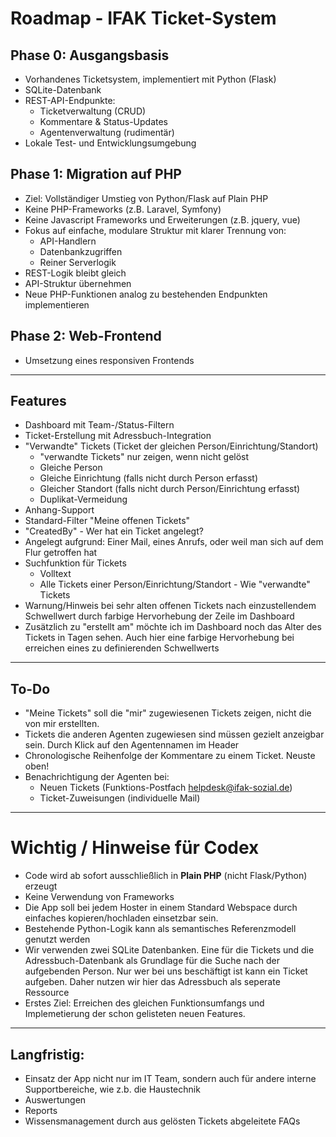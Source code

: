 # Roadmap - IFAK Ticket-System

## Phase 0: Ausgangsbasis
- Vorhandenes Ticketsystem, implementiert mit Python (Flask)
- SQLite-Datenbank
- REST-API-Endpunkte:
  - Ticketverwaltung (CRUD)
  - Kommentare & Status-Updates
  - Agentenverwaltung (rudimentär)
- Lokale Test- und Entwicklungsumgebung

## Phase 1: Migration auf PHP
- Ziel: Vollständiger Umstieg von Python/Flask auf Plain PHP
- Keine PHP-Frameworks (z.B. Laravel, Symfony)
- Keine Javascript Frameworks und Erweiterungen (z.B. jquery, vue)
- Fokus auf einfache, modulare Struktur mit klarer Trennung von:
  - API-Handlern 
  - Datenbankzugriffen
  - Reiner Serverlogik
- REST-Logik bleibt gleich
- API-Struktur übernehmen
- Neue PHP-Funktionen analog zu bestehenden Endpunkten implementieren

## Phase 2: Web-Frontend
- Umsetzung eines responsiven Frontends

---

## Features

- Dashboard mit Team-/Status-Filtern
- Ticket-Erstellung mit Adressbuch-Integration
- "Verwandte" Tickets (Ticket der gleichen Person/Einrichtung/Standort)
  - "verwandte Tickets" nur zeigen, wenn nicht gelöst
  - Gleiche Person
  - Gleiche Einrichtung (falls nicht durch Person erfasst)
  - Gleicher Standort (falls nicht durch Person/Einrichtung erfasst)
  - Duplikat-Vermeidung
- Anhang-Support
- Standard-Filter "Meine offenen Tickets"
- "CreatedBy" - Wer hat ein Ticket angelegt?
- Angelegt aufgrund: Einer Mail, eines Anrufs, oder weil man sich auf dem Flur getroffen hat
- Suchfunktion für Tickets
  - Volltext
  - Alle Tickets einer Person/Einrichtung/Standort - Wie "verwandte" Tickets
- Warnung/Hinweis bei sehr alten offenen Tickets nach einzustellendem Schwellwert durch farbige Hervorhebung der Zeile im Dashboard
- Zusätzlich zu "erstellt am" möchte ich im Dashboard noch das Alter des Tickets in Tagen sehen. Auch hier eine farbige Hervorhebung bei erreichen eines zu definierenden Schwellwerts

---

## To-Do

- "Meine Tickets" soll die "mir" zugewiesenen Tickets zeigen, nicht die von mir erstellten.
- Tickets die anderen Agenten zugewiesen sind müssen gezielt anzeigbar sein. Durch Klick auf den Agentennamen im Header
- Chronologische Reihenfolge der Kommentare zu einem Ticket. Neuste oben!
- Benachrichtigung der Agenten bei:
  - Neuen Tickets (Funktions-Postfach helpdesk@ifak-sozial.de)
  - Ticket-Zuweisungen (individuelle Mail)

---

# Wichtig /  Hinweise für Codex

- Code wird ab sofort ausschließlich in **Plain PHP** (nicht Flask/Python) erzeugt
- Keine Verwendung von Frameworks
- Die App soll bei jedem Hoster in einem Standard Webspace durch einfaches kopieren/hochladen einsetzbar sein.
- Bestehende Python-Logik kann als semantisches Referenzmodell genutzt werden
- Wir verwenden zwei SQLite Datenbanken. Eine für die Tickets und die Adressbuch-Datenbank als Grundlage für die Suche nach der aufgebenden Person. Nur wer bei uns beschäftigt ist kann ein Ticket aufgeben. Daher nutzen wir hier das Adressbuch als seperate Ressource
- Erstes Ziel: Erreichen des gleichen Funktionsumfangs und Implemetierung der schon gelisteten neuen Features.

---

## Langfristig:
- Einsatz der App nicht nur im IT Team, sondern auch für andere interne Supportbereiche, wie z.b. die Haustechnik
- Auswertungen
- Reports
- Wissensmanagement durch aus gelösten Tickets abgeleitete FAQs
